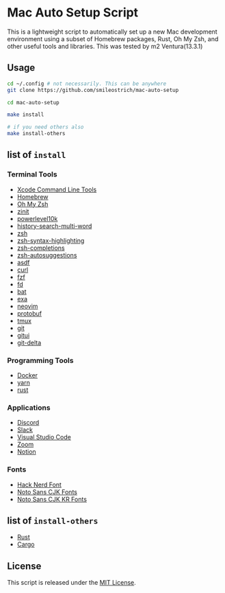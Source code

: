 # Mac Auto Setup Script
This is a lightweight script to automatically set up a new Mac development environment using a subset of Homebrew packages, Rust, Oh My Zsh, and other useful tools and libraries.
This was tested by m2 Ventura(13.3.1)


## Usage
```bash
cd ~/.config # not necessarily. This can be anywhere
git clone https://github.com/smileostrich/mac-auto-setup

cd mac-auto-setup

make install

# if you need others also
make install-others
```


## list of `install`
### Terminal Tools
- [Xcode Command Line Tools](https://developer.apple.com/xcode/resources/)
- [Homebrew](https://brew.sh/)
- [Oh My Zsh](https://ohmyz.sh/)
- [zinit](https://github.com/zdharma-continuum/zinit)
- [powerlevel10k]()
- [history-search-multi-word]()
- [zsh](https://formulae.brew.sh/formula/zsh)
- [zsh-syntax-highlighting](https://formulae.brew.sh/formula/zsh-syntax-highlighting)
- [zsh-completions](https://formulae.brew.sh/formula/zsh-completions)
- [zsh-autosuggestions](https://formulae.brew.sh/formula/zsh-autosuggestions)
- [asdf](https://asdf-vm.com/)
- [curl](https://formulae.brew.sh/formula/curl)
- [fzf](https://formulae.brew.sh/formula/fzf)
- [fd](https://formulae.brew.sh/formula/fd)
- [bat](https://formulae.brew.sh/formula/bat)
- [exa](https://formulae.brew.sh/formula/exa)
- [neovim](https://formulae.brew.sh/formula/neovim)
- [protobuf](https://formulae.brew.sh/formula/protobuf)
- [tmux](https://formulae.brew.sh/formula/tmux)
- [git](https://formulae.brew.sh/formula/git)
- [gitui](https://formulae.brew.sh/formula/gitui)
- [git-delta](https://formulae.brew.sh/formula/git-delta)

### Programming Tools
- [Docker](https://www.docker.com/)
- [yarn](https://formulae.brew.sh/formula/yarn)
- [rust](https://formulae.brew.sh/formula/rust)

### Applications
- [Discord](https://formulae.brew.sh/cask/discord)
- [Slack](https://formulae.brew.sh/cask/slack)
- [Visual Studio Code](https://formulae.brew.sh/cask/visual-studio-code)
- [Zoom](https://zoom.us/)
- [Notion](https://formulae.brew.sh/cask/notion)

### Fonts
- [Hack Nerd Font](https://github.com/ryanoasis/nerd-fonts/tree/master/patched-fonts/Hack)
- [Noto Sans CJK Fonts](https://www.google.com/get/noto/help/cjk/)
- [Noto Sans CJK KR Fonts](https://www.google.com/get/noto/help/cjk/)


## list of `install-others`
- [Rust](https://www.rust-lang.org/)
- [Cargo](https://doc.rust-lang.org/cargo/)


## License
This script is released under the [MIT License](LICENSE).
